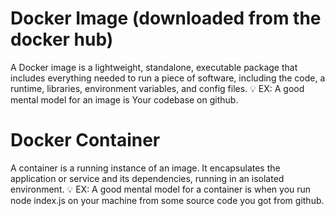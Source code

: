# Docker Image (downloaded from the docker hub)
A Docker image is a lightweight, standalone, executable package that includes everything needed to run a piece of software, including the code, a runtime, libraries, environment variables, and config files.
💡
EX: A good mental model for an image is Your codebase on github.
 
# Docker Container
A container is a running instance of an image. It encapsulates the application or service and its dependencies, running in an isolated environment.
💡
EX: A good mental model for a container is when you run node index.js on your machine from some source code you got from github.